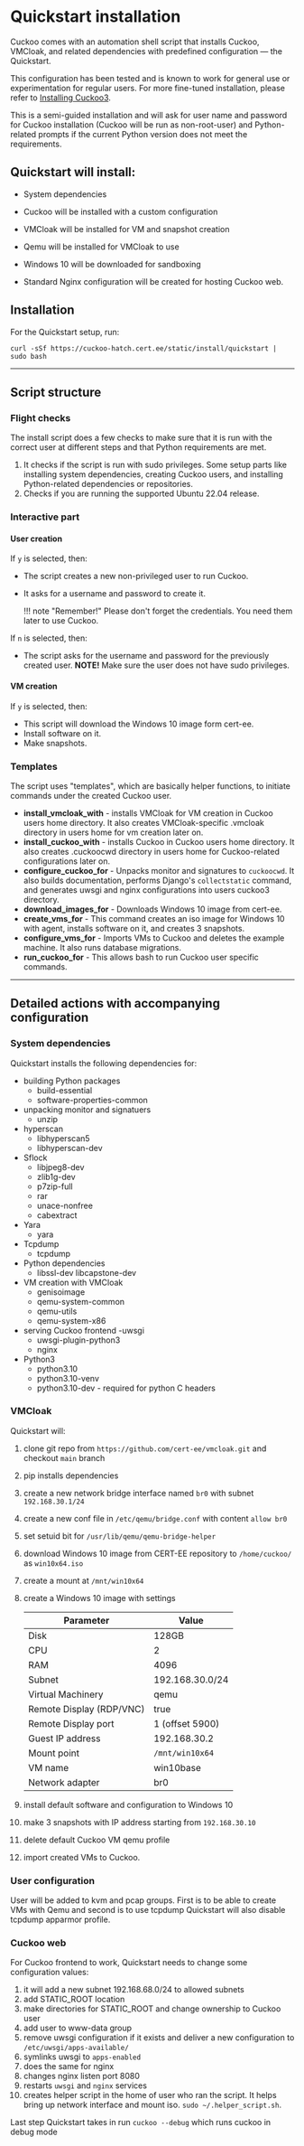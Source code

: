 # Quickstart installation

Cuckoo comes with an automation shell script that installs Cuckoo, VMCloak, and related dependencies with predefined configuration — the Quickstart.

This configuration has been tested and is known to work for general use or experimentation for regular users. For more fine-tuned installation, please refer to [Installing Cuckoo3](cuckoo.md).

This is a semi-guided installation and will ask for user name and password for Cuckoo installation (Cuckoo will be run as non-root-user) and Python-related prompts if the current Python version does not meet the requirements.

## Quickstart will install:
- System dependencies

- Cuckoo will be installed with a custom configuration
- VMCloak will be installed for VM and snapshot creation
- Qemu will be installed for VMCloak to use
- Windows 10 will be downloaded for sandboxing
- Standard Nginx configuration will be created for hosting Cuckoo web.

## Installation

For the Quickstart setup, run:
```console
curl -sSf https://cuckoo-hatch.cert.ee/static/install/quickstart | sudo bash
```

---

## Script structure

### Flight checks
The install script does a few checks to make sure that it is run with the correct user at different steps and that Python requirements are met.

1. It checks if the script is run with sudo privileges. Some setup parts like installing system dependencies, creating Cuckoo users, and installing Python-related dependencies or repositories.
2. Checks if you are running the supported Ubuntu 22.04 release.

### Interactive part

#### User creation

If `y` is selected, then:

- The script creates a new non-privileged user to run Cuckoo.
- It asks for a username and password to create it.

    !!! note "Remember!"
        Please don't forget the credentials. You need them later to use Cuckoo.

If `n` is selected, then:

- The script asks for the username and password for the previously created user.
**NOTE!** Make sure the user does not have sudo privileges.

#### VM creation

If `y` is selected, then:

- This script will download the Windows 10 image form cert-ee.
- Install software on it.
- Make snapshots.

### Templates
The script uses "templates", which are basically helper functions, to initiate commands under the created Cuckoo user.

- **install_vmcloak_with** - installs VMCloak for VM creation in Cuckoo users home directory. It also creates VMCloak-specific .vmcloak directory in users home for vm creation later on.
- **install_cuckoo_with** - installs Cuckoo in Cuckoo users home directory. It also creates .cuckoocwd directory in users home for Cuckoo-related configurations later on.
- **configure_cuckoo_for** - Unpacks monitor and signatures to `cuckoocwd`. It also builds documentation, performs Django's `collectstatic` command, and generates uwsgi and nginx configurations into users cuckoo3 directory.
- **download_images_for** - Downloads Windows 10 image from cert-ee.
- **create_vms_for** - This command creates an iso image for Windows 10 with agent, installs software on it, and creates 3 snapshots.
- **configure_vms_for** - Imports VMs to Cuckoo and deletes the example machine. It also runs database migrations.
- **run_cuckoo_for** - This allows bash to run Cuckoo user specific commands.

---

## Detailed actions with accompanying configuration

### System dependencies
Quickstart installs the following dependencies for:

- building Python packages
    - build-essential
    - software-properties-common
- unpacking monitor and signatuers
    - unzip
- hyperscan
    - libhyperscan5
    - libhyperscan-dev
- Sflock
    - libjpeg8-dev
    - zlib1g-dev
    - p7zip-full
    - rar
    - unace-nonfree
    - cabextract
- Yara
    - yara
- Tcpdump
    - tcpdump
- Python dependencies
    - libssl-dev libcapstone-dev
- VM creation with VMCloak
    - genisoimage
    - qemu-system-common
    - qemu-utils
    - qemu-system-x86
- serving Cuckoo frontend
    -uwsgi
    - uwsgi-plugin-python3
    - nginx
- Python3
    - python3.10
    - python3.10-venv
    - python3.10-dev - required for python C headers

### VMCloak
Quickstart will:  

1. clone git repo from `https://github.com/cert-ee/vmcloak.git` and
checkout `main` branch
2. pip installs dependencies
3. create a new network bridge interface named `br0` with
subnet `192.168.30.1/24`
4. create a new conf file in `/etc/qemu/bridge.conf` with content
`allow br0`
5. set setuid bit for `/usr/lib/qemu/qemu-bridge-helper`
6. download Windows 10 image from CERT-EE repository to
`/home/cuckoo/` as `win10x64.iso`
7. create a mount at `/mnt/win10x64`
8. create a Windows 10 image with settings

    |Parameter|Value|
    |---|---|
    |Disk|128GB|
    |CPU|2|
    |RAM|4096|
    |Subnet|192.168.30.0/24|
    |Virtual Machinery|qemu|
    |Remote Display (RDP/VNC)|true|
    |Remote Display port|1 (offset 5900)|
    |Guest IP address|192.168.30.2|
    |Mount point|`/mnt/win10x64`|
    |VM name|win10base|
    |Network adapter|br0|

9. install default software and configuration to Windows 10
10. make 3 snapshots with IP address starting from `192.168.30.10`
11. delete default Cuckoo VM qemu profile
11. import created VMs to Cuckoo.

### User configuration
User will be added to kvm and pcap groups. First is to be able to create VMs with Qemu and second is to use tcpdump
Quickstart will also disable tcpdump apparmor profile.

### Cuckoo web
For Cuckoo frontend to work, Quickstart needs to change some configuration values:

1. it will add a new subnet 192.168.68.0/24 to allowed subnets
2. add STATIC_ROOT location
3. make directories for STATIC_ROOT and change ownership to Cuckoo user
4. add user to www-data group
5. remove uwsgi configuration if it exists and deliver a new configuration to `/etc/uwsgi/apps-available/`
6. symlinks uwsgi to `apps-enabled`
7. does the same for nginx
8. changes nginx listen port 8080
9. restarts `uwsgi` and `nginx` services
10. creates helper script in the home of user who ran the script. It helps bring up network interface and mount iso. `sudo ~/.helper_script.sh`.

Last step Quickstart takes in run `cuckoo --debug` which runs cuckoo in debug mode
